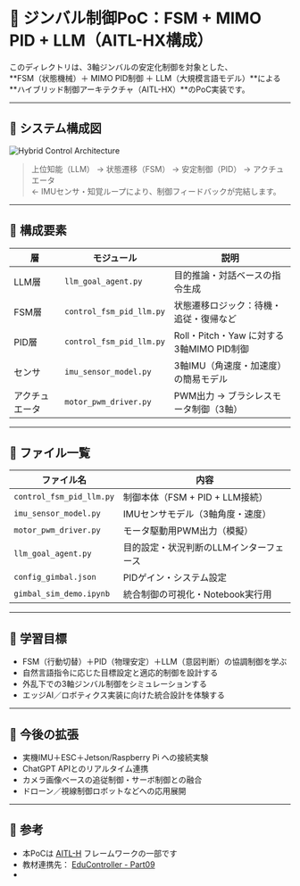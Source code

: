 # 🤖 ジンバル制御PoC：FSM + MIMO PID + LLM（AITL-HX構成）

このディレクトリは、3軸ジンバルの安定化制御を対象とした、  
**FSM（状態機械）＋ MIMO PID制御 ＋ LLM（大規模言語モデル）**による  
**ハイブリッド制御アーキテクチャ（AITL-HX）**のPoC実装です。

---

## 🧭 システム構成図

![Hybrid Control Architecture](../../docs/architecture_gimbal_fsm_pid_llm.svg)

> 上位知能（LLM） → 状態遷移（FSM） → 安定制御（PID） → アクチュエータ  
> ← IMUセンサ・知覚ループにより、制御フィードバックが完結します。

---

## 🔩 構成要素

| 層 | モジュール | 説明 |
|----|------------|------|
| LLM層 | `llm_goal_agent.py` | 目的推論・対話ベースの指令生成 |
| FSM層 | `control_fsm_pid_llm.py` | 状態遷移ロジック：待機・追従・復帰など |
| PID層 | `control_fsm_pid_llm.py` | Roll・Pitch・Yaw に対する3軸MIMO PID制御 |
| センサ | `imu_sensor_model.py` | 3軸IMU（角速度・加速度）の簡易モデル |
| アクチュエータ | `motor_pwm_driver.py` | PWM出力 → ブラシレスモータ制御（3軸） |

---

## 🧪 ファイル一覧

| ファイル名 | 内容 |
|------------|------|
| `control_fsm_pid_llm.py` | 制御本体（FSM + PID + LLM接続） |
| `imu_sensor_model.py` | IMUセンサモデル（3軸角度・速度） |
| `motor_pwm_driver.py` | モータ駆動用PWM出力（模擬） |
| `llm_goal_agent.py` | 目的設定・状況判断のLLMインターフェース |
| `config_gimbal.json` | PIDゲイン・システム設定 |
| `gimbal_sim_demo.ipynb` | 統合制御の可視化・Notebook実行用 |

---

## 🎯 学習目標

- FSM（行動切替）＋PID（物理安定）＋LLM（意図判断）の協調制御を学ぶ
- 自然言語指令に応じた目標設定と適応的制御を設計する
- 外乱下での3軸ジンバル制御をシミュレーションする
- エッジAI／ロボティクス実装に向けた統合設計を体験する

---

## 🚀 今後の拡張

- 実機IMU＋ESC＋Jetson/Raspberry Pi への接続実験
- ChatGPT APIとのリアルタイム連携
- カメラ画像ベースの追従制御・サーボ制御との融合
- ドローン／視線制御ロボットなどへの応用展開

---

## 📎 参考

- 本PoCは [AITL-H](https://github.com/Samizo-AITL/AITL-H) フレームワークの一部です  
- 教材連携先： [EduController - Part09](https://github.com/Samizo-AITL/EduController/tree/main/part09_llm_hybrid)
- 
